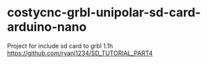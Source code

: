 # costycnc-grbl-unipolar-sd-card-arduino-nano
Project for include sd card to grbl 1.1h
https://github.com/ryanj1234/SD_TUTORIAL_PART4
